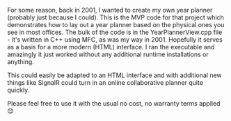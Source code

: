 For some reason, back in 2001, I wanted to create my own year planner (probably just because I could). This is the MVP code for that project which demonstrates how to lay out a year planner based on the physical ones you see in most offices. The bulk of the code is in the YearPlannerView.cpp file - it's written in C++ using MFC, as was my way in 2001. Hopefully it serves as a basis for a more modern (HTML) interface. I ran the executable and amazingly it just worked without any additional runtime installations or anything.

This could easily be adapted to an HTML interface and with additional new things like SignalR could turn in an online collaborative planner quite quickly.

Please feel free to use it with the usual no cost, no warranty terms applied 😊